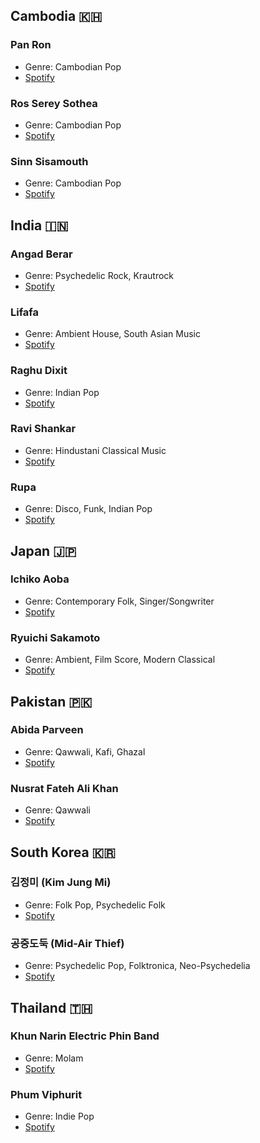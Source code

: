 ## Cambodia 🇰🇭
### Pan Ron
- Genre: Cambodian Pop
- [Spotify](https://open.spotify.com/artist/6RmYU3sfCbXaIspp8T3YmX?si=no_RhtpiRLqWPPu3uqAKRw)

### Ros Serey Sothea
- Genre: Cambodian Pop
- [Spotify](https://open.spotify.com/artist/6aBWAoJJ2F6HD6mTr2aLZ0?si=Wjabw94nSNWzLfp1GQQywg)

### Sinn Sisamouth
- Genre: Cambodian Pop
- [Spotify](https://open.spotify.com/artist/5Vp49PDKCSLwmRI1qhb0oa?si=DOIaBpLvTpe9D3koqTqKLg)

## India 🇮🇳
### Angad Berar
- Genre: Psychedelic Rock, Krautrock
- [Spotify](https://open.spotify.com/artist/0lSDFUCTWrebuew5W3XT18?si=c0lsLtLCR02wV5xIexVjJw)

### Lifafa
- Genre: Ambient House, South Asian Music
- [Spotify](https://open.spotify.com/artist/6i50rQJbETLRREwFn3plcw?si=Y-u2gUHFTvCvTbQY4EppuA)

### Raghu Dixit
- Genre: Indian Pop
- [Spotify](https://open.spotify.com/artist/72578usTM6Cj5qWsi471Nc?si=NeWeuu5QQtiUTsLTan6P2g)

### Ravi Shankar
- Genre: Hindustani Classical Music
- [Spotify](https://open.spotify.com/artist/4uE9TgBW0AaPDHL1qYbtd0?si=2mfu914nTSazs5LSY5xbeQ)

### Rupa
- Genre: Disco, Funk, Indian Pop
- [Spotify](https://open.spotify.com/artist/6e0Crf87DmXzH3xgFtkCvI?si=fJLx7w6uQiCyRVlKknekYg)

## Japan 🇯🇵
### Ichiko Aoba
- Genre: Contemporary Folk, Singer/Songwriter
- [Spotify](https://open.spotify.com/artist/6ignRjbPmLvKdtMLj9a5Xs?si=D6A3RcBfRp6cUF34rHPuyQ)

### Ryuichi Sakamoto
- Genre: Ambient, Film Score, Modern Classical
- [Spotify](https://open.spotify.com/artist/1tcgfoMTT1szjUeaikxRjA?si=ucp8eTiFQ0KdZaKScAmuaQ)

## Pakistan 🇵🇰
### Abida Parveen
- Genre: Qawwali, Kafi, Ghazal
- [Spotify](https://open.spotify.com/artist/4EkSOXM6psqNE4w6j0tEEl?si=SiMo2AWdQLiNYzVT1HmPAg)

### Nusrat Fateh Ali Khan
- Genre: Qawwali
- [Spotify](https://open.spotify.com/artist/5HcunTidTUrOaf8V0iJcvl?si=xo5dEZBcTdeSZY7aqEuvRw)

## South Korea 🇰🇷
### 김정미 (Kim Jung Mi)
- Genre: Folk Pop, Psychedelic Folk
- [Spotify](https://open.spotify.com/artist/0yxIUq0WFyaTmYyleG4Uca?si=Jrj64-ezS2CvsGaN4f3bRQ)

### 공중도둑 (Mid-Air Thief)
- Genre: Psychedelic Pop, Folktronica, Neo-Psychedelia
- [Spotify](https://open.spotify.com/artist/0zGRuj0aQ3mM6i2dQoO8h0?si=kPoEmqJdQYGBEE6o36NEtQ)

## Thailand 🇹🇭
### Khun Narin Electric Phin Band
- Genre: Molam
- [Spotify](https://open.spotify.com/artist/63zawOgIPFW8J6QTTJiRX1?si=Opacl82KSUuKN5hjYUwDTA)

### Phum Viphurit
- Genre: Indie Pop
- [Spotify](https://open.spotify.com/artist/5mqguTgtaoCMNMZD6txCh6?si=N1us93JrTmG_Pzpmd5wcjw)